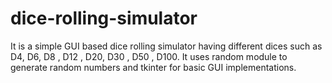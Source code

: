 # dice-rolling-simulator
It is a simple GUI based dice rolling simulator having different dices such as D4, D6, D8 , D12 , D20, D30 , D50 , D100.
It uses random module to generate random numbers and tkinter for basic GUI implementations.
